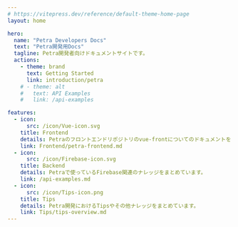 ```yaml
---
# https://vitepress.dev/reference/default-theme-home-page
layout: home

hero:
  name: "Petra Developers Docs"
  text: "Petra開発用Docs"
  tagline: Petra開発者向けドキュメントサイトです。
  actions:
    - theme: brand
      text: Getting Started
      link: introduction/petra
    # - theme: alt
    #   text: API Examples
    #   link: /api-examples

features:
  - icon: 
      src: /icon/Vue-icon.svg
    title: Frontend
    details: Petraのフロントエンドリポジトリのvue-frontについてのドキュメントをまとめています。
    link: Frontend/petra-frontend.md
  - icon: 
      src: /icon/Firebase-icon.svg
    title: Backend
    details: Petraで使っているFirebase関連のナレッジをまとめています。
    link: /api-examples.md
  - icon: 
      src: /icon/Tips-icon.png
    title: Tips
    details: Petra開発におけるTipsやその他ナレッジをまとめています。
    link: Tips/tips-overview.md
---
```



